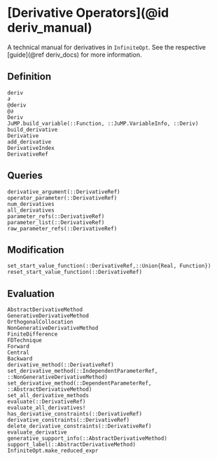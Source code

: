 # [Derivative Operators](@id deriv_manual)
A technical manual for derivatives in `InfiniteOpt`. See the respective 
[guide](@ref deriv_docs) for more information.

## Definition
```@docs
deriv
∂
@deriv
@∂
Deriv
JuMP.build_variable(::Function, ::JuMP.VariableInfo, ::Deriv)
build_derivative
Derivative
add_derivative
DerivativeIndex
DerivativeRef
```

## Queries
```@docs
derivative_argument(::DerivativeRef)
operator_parameter(::DerivativeRef)
num_derivatives
all_derivatives
parameter_refs(::DerivativeRef)
parameter_list(::DerivativeRef)
raw_parameter_refs(::DerivativeRef)
```

## Modification
```@docs
set_start_value_function(::DerivativeRef,::Union{Real, Function})
reset_start_value_function(::DerivativeRef)
```

## Evaluation 
```@docs
AbstractDerivativeMethod
GenerativeDerivativeMethod
OrthogonalCollocation
NonGenerativeDerivativeMethod
FiniteDifference
FDTechnique
Forward
Central
Backward
derivative_method(::DerivativeRef)
set_derivative_method(::IndependentParameterRef, ::NonGenerativeDerivativeMethod)
set_derivative_method(::DependentParameterRef, ::AbstractDerivativeMethod)
set_all_derivative_methods
evaluate(::DerivativeRef)
evaluate_all_derivatives!
has_derivative_constraints(::DerivativeRef)
derivative_constraints(::DerivativeRef)
delete_derivative_constraints(::DerivativeRef)
evaluate_derivative
generative_support_info(::AbstractDerivativeMethod)
support_label(::AbstractDerivativeMethod)
InfiniteOpt.make_reduced_expr
```
